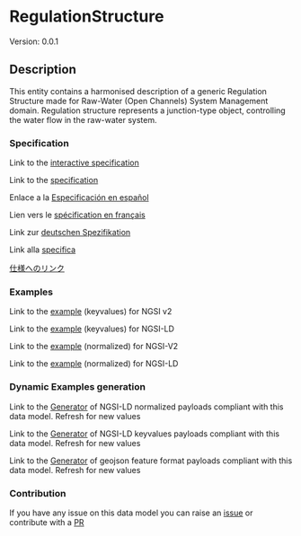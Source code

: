 # RegulationStructure
Version: 0.0.1

## Description 

This entity contains a harmonised description of a generic Regulation Structure made for Raw-Water (Open Channels) System Management domain. Regulation structure represents a junction-type object, controlling the water flow in the raw-water system.
### Specification

Link to the [interactive specification](https://swagger.lab.fiware.org/?url=https://smart-data-models.github.io/dataModel.OpenChannelManagement/RegulationStructure/swagger.yaml)

Link to the [specification](https://github.com/smart-data-models/dataModel.OpenChannelManagement/blob/master/RegulationStructure/doc/spec.md)

Enlace a la [Especificación en español](https://github.com/smart-data-models/dataModel.OpenChannelManagement/blob/master/RegulationStructure/doc/spec_ES.md)

Lien vers le [spécification en français](https://github.com/smart-data-models/dataModel.OpenChannelManagement/blob/master/RegulationStructure/doc/spec_FR.md)

Link zur [deutschen Spezifikation](https://github.com/smart-data-models/dataModel.OpenChannelManagement/blob/master/RegulationStructure/doc/spec_DE.md)

Link alla [specifica](https://github.com/smart-data-models/dataModel.OpenChannelManagement/blob/master/RegulationStructure/doc/spec_IT.md)

[仕様へのリンク](https://github.com/smart-data-models/dataModel.OpenChannelManagement/blob/master/RegulationStructure/doc/spec_JA.md)
### Examples

Link to the [example](https://smart-data-models.github.io/dataModel.OpenChannelManagement/RegulationStructure/examples/example.json) (keyvalues) for NGSI v2

Link to the [example](https://smart-data-models.github.io/dataModel.OpenChannelManagement/RegulationStructure/examples/example.jsonld) (keyvalues) for NGSI-LD

Link to the [example](https://smart-data-models.github.io/dataModel.OpenChannelManagement/RegulationStructure/examples/example-normalized.json) (normalized) for NGSI-V2

Link to the [example](https://smart-data-models.github.io/dataModel.OpenChannelManagement/RegulationStructure/examples/example-normalized.jsonld) (normalized) for NGSI-LD
### Dynamic Examples generation

Link to the [Generator](https://smartdatamodels.org/extra/ngsi-ld_generator.php?schemaUrl=https://raw.githubusercontent.com/smart-data-models/dataModel.OpenChannelManagement/master/RegulationStructure/schema.json&email=info@smartdatamodels.org) of NGSI-LD normalized payloads compliant with this data model. Refresh for new values

Link to the [Generator](https://smartdatamodels.org/extra/ngsi-ld_generator_keyvalues.php?schemaUrl=https://raw.githubusercontent.com/smart-data-models/dataModel.OpenChannelManagement/master/RegulationStructure/schema.json&email=info@smartdatamodels.org) of NGSI-LD keyvalues payloads compliant with this data model. Refresh for new values

Link to the [Generator](https://smartdatamodels.org/extra/geojson_features_generator.php?schemaUrl=https://raw.githubusercontent.com/smart-data-models/dataModel.OpenChannelManagement/master/RegulationStructure/schema.json&email=info@smartdatamodels.org) of geojson feature format payloads compliant with this data model. Refresh for new values
### Contribution

 If you have any issue on this data model you can raise an [issue](https://github.com/smart-data-models/dataModel.OpenChannelManagement/issues)  or contribute with a [PR](https://github.com/smart-data-models/dataModel.OpenChannelManagement/pulls)